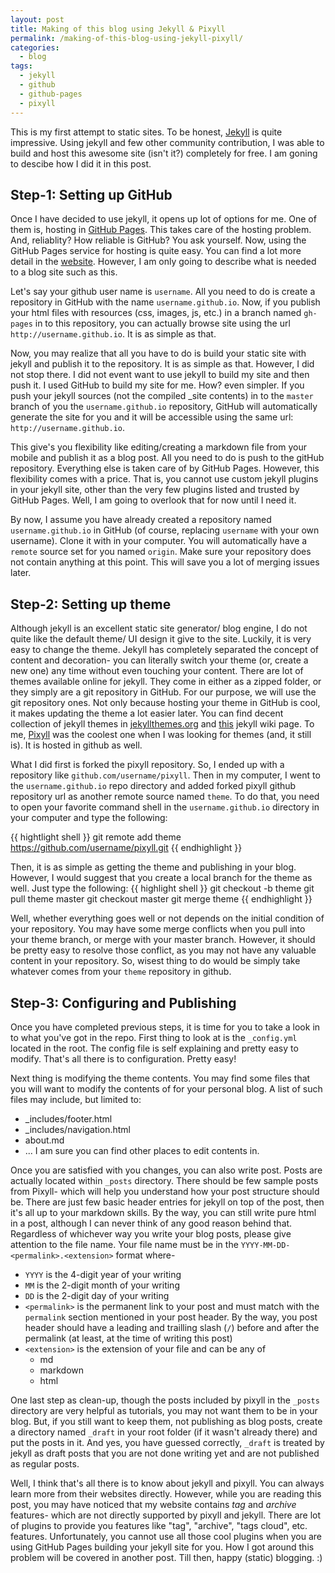 ```yaml
---
layout: post
title: Making of this blog using Jekyll & Pixyll
permalink: /making-of-this-blog-using-jekyll-pixyll/
categories:
  - blog
tags:
  - jekyll
  - github
  - github-pages
  - pixyll
---
```


This is my first attempt to static sites. To be honest, [Jekyll](http://jekyllrb.com/) is quite impressive.
Using jekyll and few other community contribution, I was able to build and host this awesome site (isn't it?) 
completely for free. I am goning to descibe how I did it in this post.

## Step-1: Setting up GitHub

Once I have decided to use jekyll, it opens up lot of options for me. One of them is, hosting in 
[GitHub Pages](https://pages.github.com/). This takes care of the hosting problem. And, reliablity? 
How reliable is GitHub? You ask yourself. Now, using the GitHub Pages service for hosting is quite easy. 
You can find a lot more detail in the [website](https://pages.github.com/). However, I am only going 
to describe what is needed to a blog site such as this.

Let's say your github user name is `username`. All you need to do is create 
a repository in GitHub with the name `username.github.io`. Now, if you publish your html files with resources (css, images, js, etc.)
in a branch named `gh-pages` in to this repository, you can actually browse site using the url
`http://username.github.io`. It is as simple as that.

Now, you may realize that all you have to do is build your static site with jekyll and publish it to the repository. It is as 
simple as that. However, I did not stop there. I did not event want to use jekyll to build my site and then push it. I used GitHub 
to build my site for me. How? even simpler. If you push your jekyll sources (not the compiled _site contents) in to the 
`master` branch of you the `username.github.io` repository, GitHub will automatically generate the site for you and it will be accessible 
using the same url: `http://username.github.io`.

This give's you flexibility like editing/creating a markdown file from your mobile and publish it as a blog post. All you need to do is 
push to the gitHub repository. Everything else is taken care of by GitHub Pages. However, this flexibility comes with a price. That is, 
you cannot use custom jekyll plugins in your jekyll site, other than the very few plugins listed and trusted by GitHub Pages. Well, I am going 
to overlook that for now until I need it.

By now, I assume you have already created a repository named `username.github.io` in GitHub (of course, replacing `username` with your own username).
Clone it with in your computer. You will automatically have a `remote` source set for you named `origin`. Make sure your repository does not contain
anything at this point. This will save you a lot of merging issues later.


## Step-2: Setting up theme

Although jekyll is an excellent static site generator/ blog engine, I do not quite like the default theme/ UI design it give to the site. 
Luckily, it is very easy to change the theme. Jekyll has completely separated the concept of content and decoration- you can literally 
switch your theme (or, create a new one) any time without even touching your content. There are lot of themes available online for jekyll. 
They come in either as a zipped folder, or they simply are a git repository in GitHub. For our purpose, we will use the git repository ones. 
Not only because hosting your theme in GitHub is cool, it makes updating the theme a lot easier later. You can find decent collection of jekyll 
themes in [jekyllthemes.org](http://jekyllthemes.org) and [this](https://github.com/jekyll/jekyll/wiki/Themes) jekyll wiki page. To me,
[Pixyll](https://github.com/johnotander/pixyll) was the coolest one when I was looking for themes (and, it still is). It is hosted in github as well. 

What I did first is forked the pixyll repository. So, I ended up with a repository like `github.com/username/pixyll`. Then in my computer, I went 
to the `username.github.io` repo directory and added forked pixyll github repository url as another remote source named `theme`. To do that, you need
to open your favorite command shell in the `username.github.io` directory in your computer and type the following:

{{ hightlight shell }}
git remote add theme https://github.com/username/pixyll.git
{{ endhighlight }}

Then, it is as simple as getting the theme and publishing in your blog. However, I would suggest that you create a local branch
for the theme as well. Just type the following:
{{ highlight shell }}
git checkout -b theme
git pull theme master
git checkout master
git merge theme
{{ endhighlight }}



Well, whether everything goes well or not depends on the initial condition of your 
repository. You may have some merge conflicts when you pull into your theme branch, or merge with your master branch. However, it should
be pretty easy to resolve those conflict, as you may not have any valuable content in your repository. So, wisest thing to do would be simply take
whatever comes from your `theme` repository in github.    

## Step-3: Configuring and Publishing

Once you have completed previous steps, it is time for you to take a look in to what you've got in the repo. First thing to look at is the 
`_config.yml` located in the root. The config file is self explaining and pretty easy to modify. That's all there is to configuration. 
Pretty easy!

Next thing is modifying the theme contents. You may find some files that you will want to modify the contents of for your personal blog. A list 
of such files may include, but limited to:
- _includes/footer.html
- _includes/navigation.html
- about.md
- ... I am sure you can find other places to edit contents in.

Once you are satisfied with you changes, you can also write post. Posts are actually located within `_posts` directory. 
There should be few sample posts from Pixyll- which will help you understand how your post structure should be. 
There are just few basic header entries for jekyll on top of the post, then it's all up to your markdown skills. By the
way, you can still write pure html in a post, although I can never think of any good reason behind that. Regardless of 
whichever way you write your blog posts, please give attention to the file name. Your file name must be in the 
`YYYY-MM-DD-<permalink>.<extension>` format where-
- `YYYY` is the 4-digit year of your writing
- `MM` is the 2-digit month of your writing
- `DD` is the 2-digit day of your writing
- `<permalink>` is the permanent link to your post and must match with the `permalink` section mentioned in your post header.
By the way, you post header should have a leading and trailling slash (`/`) before and after the permalink (at least, at the time
of writing this post)
- `<extension>` is the extension of your file and can be any of
  - md
  - markdown
  - html   

One last step as clean-up, though the posts included by pixyll in the `_posts` directory are very helpful as tutorials, 
you may not want them to be in your blog. But, if you still want to keep them, not publishing as blog posts, 
create a directory named `_draft` in your root folder (if it wasn't already there) and put the posts in it. And yes, you have 
guessed correctly, `_draft` is treated by jekyll as draft posts that you are not done writing yet and are not published as 
regular posts.

Well, I think that's all there is to know about jekyll and pixyll. You can always learn more from their websites directly. 
However, while you are reading this post, you may have noticed that my website contains _tag_ and _archive_ features- 
which are not directly supported by pixyll and jekyll. There are lot of plugins to provide you features like "tag", "archive", "tags cloud", 
etc. features. Unfortunately, you cannot use all those cool plugins when you are using GitHub Pages building your jekyll site for you.
How I got around this problem will be covered in another post. Till then, happy (static) blogging. :)